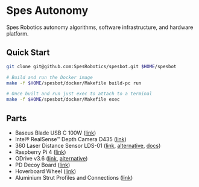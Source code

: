 # Spes Autonomy

Spes Robotics autonomy algorithms, software infrastructure, and hardware platform.

## Quick Start

```bash
git clone git@github.com:SpesRobotics/spesbot.git $HOME/spesbot

# Build and run the Docker image
make -f $HOME/spesbot/docker/Makefile build-pc run

# Once built and run just exec to attach to a terminal
make -f $HOME/spesbot/docker/Makefile exec
```

## Parts

- Baseus Blade USB C 100W ([link](https://us.baseus.com/p/baseus-blade-usb-c-100w-20000mah-power-bank-107))
- Intel® RealSense™ Depth Camera D435 ([link](https://www.intelrealsense.com/depth-camera-d435/))
- 360 Laser Distance Sensor LDS-01 ([link](https://www.robotis.us/360-laser-distance-sensor-lds-01-lidar/), [alternative](https://www.ebay.com/sch/i.html?_nkw=robot+2d+lidar+360), [docs](https://emanual.robotis.com/assets/docs/LDS_Basic_Specification.pdf))
- Raspberry Pi 4 ([link](https://www.raspberrypi.com/products/raspberry-pi-4-model-b/))
- ODrive v3.6 ([link](https://odriverobotics.com/shop/odrive-v36), [alternative](https://www.aliexpress.com/wholesale?SearchText=odrive))
- PD Decoy Board ([link](https://www.aliexpress.com/wholesale?SearchText=PD+decoy))
- Hoverboard Wheel ([link](https://www.aliexpress.com/wholesale?SearchText=hoverboard+motor+6.5inch))
- Aluminium Strut Profiles and Connections ([link](https://www.boschrexroth.com/en/xc/products/product-groups/assembly-technology/topics/aluminum-profiles-solutions-components/aluminum-profiles-products/index))
